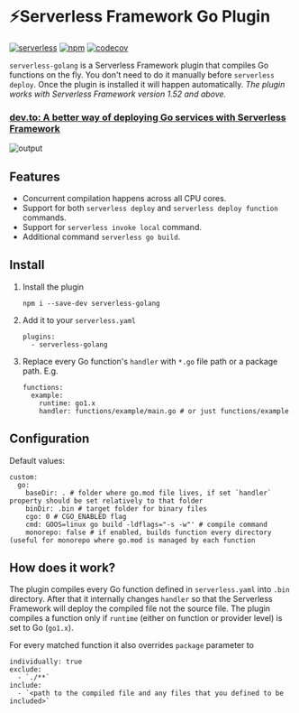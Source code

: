 # ⚡️Serverless Framework Go Plugin

[![serverless](http://public.serverless.com/badges/v3.svg)](http://www.serverless.com)
[![npm](https://img.shields.io/npm/v/serverless-golang)](https://www.npmjs.com/package/serverless-golang)
[![codecov](https://codecov.io/gh/openhoangnc/serverless-golang/branch/master/graph/badge.svg)](https://codecov.io/gh/openhoangnc/serverless-golang)

`serverless-golang` is a Serverless Framework plugin that compiles Go functions on the fly. You don't need to do it manually before `serverless deploy`. Once the plugin is installed it will happen automatically. _The plugin works with Serverless Framework version 1.52 and above._

### [dev.to: A better way of deploying Go services with Serverless Framework](https://dev.to/openhoangnc/a-better-way-of-deploying-go-services-with-serverless-framework-41c4)

![output](https://user-images.githubusercontent.com/455261/73918022-fb952e00-48c0-11ea-9120-a7f34ad1ae55.gif)

## Features

- Concurrent compilation happens across all CPU cores.
- Support for both `serverless deploy` and `serverless deploy function` commands.
- Support for `serverless invoke local` command.
- Additional command `serverless go build`.

## Install

1. Install the plugin

   ```
   npm i --save-dev serverless-golang
   ```

1. Add it to your `serverless.yaml`

   ```
   plugins:
     - serverless-golang
   ```

1. Replace every Go function's `handler` with `*.go` file path or a package path. E.g.

   ```
   functions:
     example:
       runtime: go1.x
       handler: functions/example/main.go # or just functions/example
   ```

## Configuration

Default values:

```
custom:
  go:
    baseDir: . # folder where go.mod file lives, if set `handler` property should be set relatively to that folder
    binDir: .bin # target folder for binary files
    cgo: 0 # CGO_ENABLED flag
    cmd: GOOS=linux go build -ldflags="-s -w"' # compile command
    monorepo: false # if enabled, builds function every directory (useful for monorepo where go.mod is managed by each function
```

## How does it work?

The plugin compiles every Go function defined in `serverless.yaml` into `.bin` directory. After that it internally changes `handler` so that the Serverless Framework will deploy the compiled file not the source file. The plugin compiles a function only if `runtime` (either on function or provider level) is set to Go (`go1.x`).

For every matched function it also overrides `package` parameter to

```
individually: true
exclude:
  - `./**`
include:
  - `<path to the compiled file and any files that you defined to be included>`
```
